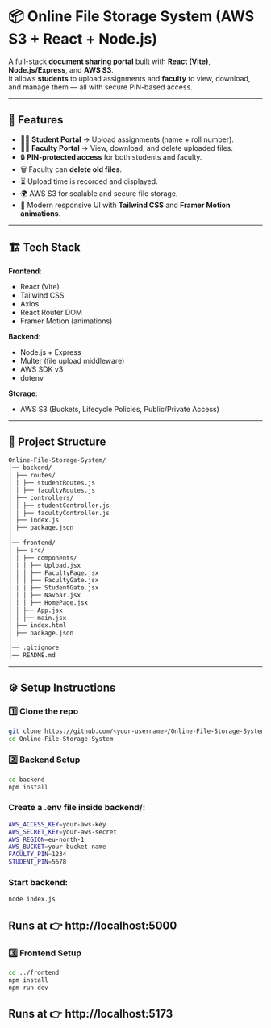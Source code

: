 # 📦 Online File Storage System (AWS S3 + React + Node.js)

A full-stack **document sharing portal** built with **React (Vite)**, **Node.js/Express**, and **AWS S3**.  
It allows **students** to upload assignments and **faculty** to view, download, and manage them — all with secure PIN-based access.

---

## 🚀 Features
- 👨‍🎓 **Student Portal** → Upload assignments (name + roll number).  
- 👩‍🏫 **Faculty Portal** → View, download, and delete uploaded files.  
- 🔒 **PIN-protected access** for both students and faculty.  
- 🗑️ Faculty can **delete old files**.  
- ⏳ Upload time is recorded and displayed.  
- 🌍 AWS S3 for scalable and secure file storage.  
- 🎨 Modern responsive UI with **Tailwind CSS** and **Framer Motion animations**.  

---

## 🏗️ Tech Stack
**Frontend**:
- React (Vite)
- Tailwind CSS
- Axios
- React Router DOM
- Framer Motion (animations)

**Backend**:
- Node.js + Express
- Multer (file upload middleware)
- AWS SDK v3
- dotenv

**Storage**:
- AWS S3 (Buckets, Lifecycle Policies, Public/Private Access)

---

## 📂 Project Structure
```bash
Online-File-Storage-System/
│── backend/
│ ├── routes/
│ │ ├── studentRoutes.js
│ │ ├── facultyRoutes.js
│ ├── controllers/
│ │ ├── studentController.js
│ │ ├── facultyController.js
│ ├── index.js
│ ├── package.json
│
│── frontend/
│ ├── src/
│ │ ├── components/
│ │ │ ├── Upload.jsx
│ │ │ ├── FacultyPage.jsx
│ │ │ ├── FacultyGate.jsx
│ │ │ ├── StudentGate.jsx
│ │ │ ├── Navbar.jsx
│ │ │ ├── HomePage.jsx
│ │ ├── App.jsx
│ │ ├── main.jsx
│ ├── index.html
│ ├── package.json
│
│── .gitignore
│── README.md
```


---

## ⚙️ Setup Instructions

### 1️⃣ Clone the repo
```bash
git clone https://github.com/<your-username>/Online-File-Storage-System.git
cd Online-File-Storage-System
```
### 2️⃣ Backend Setup
```bash
cd backend
npm install
```
### Create a .env file inside backend/:
```bash
AWS_ACCESS_KEY=your-aws-key
AWS_SECRET_KEY=your-aws-secret
AWS_REGION=eu-north-1
AWS_BUCKET=your-bucket-name
FACULTY_PIN=1234
STUDENT_PIN=5678
```
### Start backend:
```bash
node index.js
```
## Runs at 👉 http://localhost:5000

### 3️⃣ Frontend Setup
```bash
cd ../frontend
npm install
npm run dev
```
## Runs at 👉 http://localhost:5173

